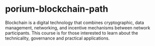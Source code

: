 # porium-blockchain-path
Blockchain is a digital technology that combines cryptographic, data management, networking, and incentive mechanisms between network participants. This course is for those interested to learn about the technicality, governance and practical applications.
